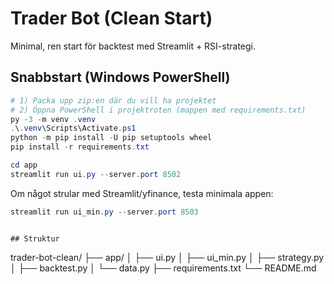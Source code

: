 # Trader Bot (Clean Start)

Minimal, ren start för backtest med Streamlit + RSI-strategi.

## Snabbstart (Windows PowerShell)

```powershell
# 1) Packa upp zip:en där du vill ha projektet
# 2) Öppna PowerShell i projektroten (mappen med requirements.txt)
py -3 -m venv .venv
.\.venv\Scripts\Activate.ps1
python -m pip install -U pip setuptools wheel
pip install -r requirements.txt

cd app
streamlit run ui.py --server.port 8502
```

Om något strular med Streamlit/yfinance, testa minimala appen:
```powershell
streamlit run ui_min.py --server.port 8503
```
```

## Struktur
```
trader-bot-clean/
├── app/
│   ├── ui.py
│   ├── ui_min.py
│   ├── strategy.py
│   ├── backtest.py
│   └── data.py
├── requirements.txt
└── README.md
```
